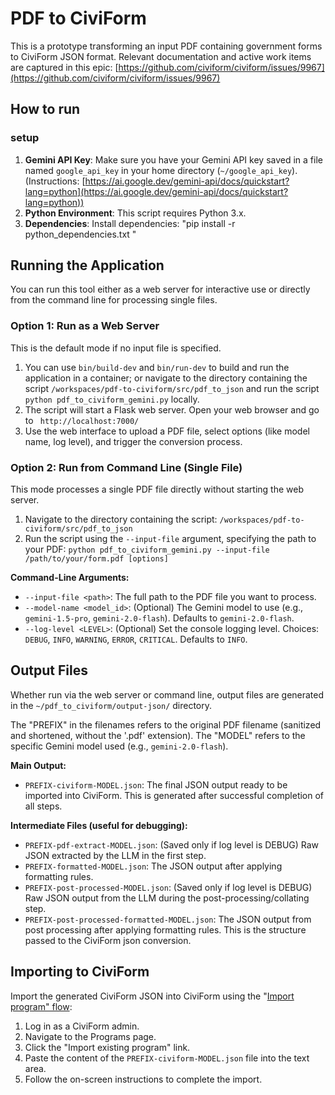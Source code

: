 # PDF to CiviForm

This is a prototype transforming an input PDF containing government forms to CiviForm JSON format.
Relevant documentation and active work items are captured in this epic: [https://github.com/civiform/civiform/issues/9967](https://github.com/civiform/civiform/issues/9967)

## How to run
### setup
1.  **Gemini API Key**: Make sure you have your Gemini API key saved in a file named `google_api_key` in your home directory (`~/google_api_key`). (Instructions: [https://ai.google.dev/gemini-api/docs/quickstart?lang=python](https://ai.google.dev/gemini-api/docs/quickstart?lang=python))
2.  **Python Environment**: This script requires Python 3.x.
3.  **Dependencies**: Install dependencies: "pip install -r python_dependencies.txt "


## Running the Application

You can run this tool either as a web server for interactive use or directly from the command line for processing single files.

### Option 1: Run as a Web Server

This is the default mode if no input file is specified.

1.  You can use ```bin/build-dev``` and ```bin/run-dev``` to build and run the application in a container; or navigate to the directory containing the script ```/workspaces/pdf-to-civiform/src/pdf_to_json``` and run the script ```python pdf_to_civiform_gemini.py``` locally.
3.  The script will start a Flask web server. Open your web browser and go to ``` http://localhost:7000/```
4.  Use the web interface to upload a PDF file, select options (like model name, log level), and trigger the conversion process.

### Option 2: Run from Command Line (Single File)

This mode processes a single PDF file directly without starting the web server.

1.  Navigate to the directory containing the script: ```/workspaces/pdf-to-civiform/src/pdf_to_json```
2.  Run the script using the `--input-file` argument, specifying the path to your PDF:
    ```python pdf_to_civiform_gemini.py --input-file /path/to/your/form.pdf [options]```

**Command-Line Arguments:**

* `--input-file <path>`: The full path to the PDF file you want to process. 
* `--model-name <model_id>`: (Optional) The Gemini model to use (e.g., `gemini-1.5-pro`, `gemini-2.0-flash`). Defaults to `gemini-2.0-flash`.
* `--log-level <LEVEL>`: (Optional) Set the console logging level. Choices: `DEBUG`, `INFO`, `WARNING`, `ERROR`, `CRITICAL`. Defaults to `INFO`.

## Output Files

Whether run via the web server or command line, output files are generated in the `~/pdf_to_civiform/output-json/` directory.

The "PREFIX" in the filenames refers to the original PDF filename (sanitized and shortened, without the '.pdf' extension). The "MODEL" refers to the specific Gemini model used (e.g., `gemini-2.0-flash`).

**Main Output:**

* `PREFIX-civiform-MODEL.json`: The final JSON output ready to be imported into CiviForm. This is generated after successful completion of all steps.

**Intermediate Files (useful for debugging):**

* `PREFIX-pdf-extract-MODEL.json`: (Saved only if log level is DEBUG) Raw JSON extracted by the LLM in the first step.
* `PREFIX-formatted-MODEL.json`: The JSON output after applying formatting rules.
* `PREFIX-post-processed-MODEL.json`: (Saved only if log level is DEBUG) Raw JSON output from the LLM during the post-processing/collating step.
* `PREFIX-post-processed-formatted-MODEL.json`: The JSON output from post processing after applying formatting rules. This is the structure passed to the CiviForm json conversion.

## Importing to CiviForm

Import the generated CiviForm JSON into CiviForm using the "[Import program" flow](https://docs.civiform.us/user-manual/civiform-admin-guide/program-migration#importing-a-program):

1.  Log in as a CiviForm admin.
2.  Navigate to the Programs page.
3.  Click the "Import existing program" link.
4.  Paste the content of the `PREFIX-civiform-MODEL.json` file into the text area.
5.  Follow the on-screen instructions to complete the import.